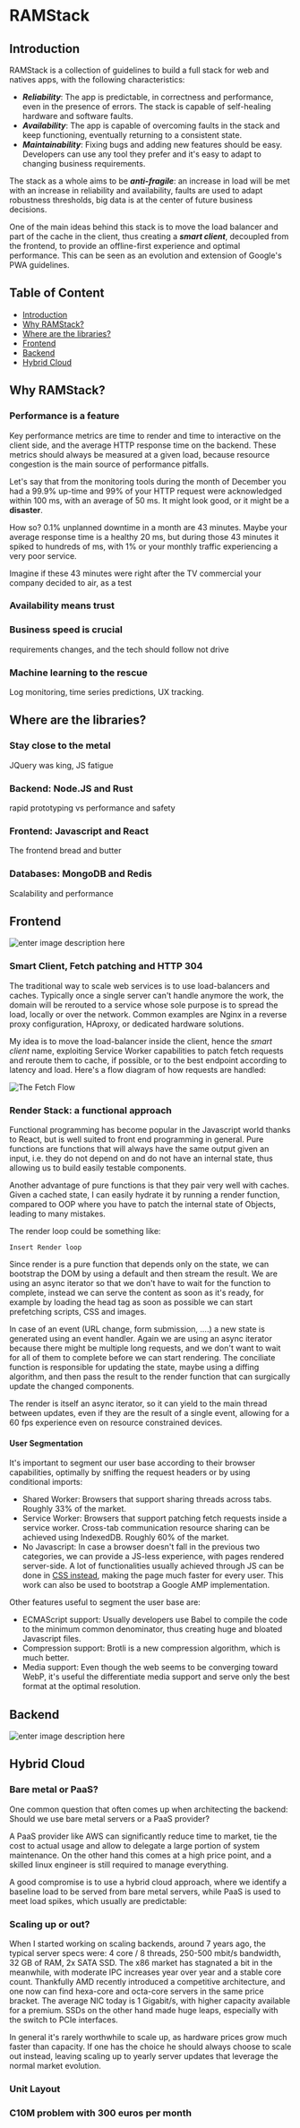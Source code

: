 # RAMStack




## Introduction

RAMStack is a collection of guidelines to build a full stack for web and natives apps, with the following characteristics:

 - ***Reliability***: The app is predictable, in correctness and performance, even in the presence of errors. The stack is capable of self-healing hardware and software faults.
 - ***Availability***:  The app is capable of overcoming faults in the stack and keep functioning, eventually returning to a consistent state. 
 - ***Maintainability***: Fixing bugs and adding new features should be easy. Developers can use any tool they prefer and it's easy to adapt to changing business requirements.

The stack as a whole aims to be ***anti-fragile***: an increase in load will be met with an increase in reliability and availability, faults are used to adapt robustness thresholds, big data is at the center of future business decisions.

One of the main ideas behind this stack is to move the load balancer and part of the cache in the client, thus creating a ***smart client***, decoupled from the frontend, to provide an offline-first experience and optimal performance. This can be seen as an evolution and extension of Google's PWA guidelines.

## Table of Content

 - [Introduction](https://github.com/espoal/ramstack#introduction)  
 - [Why RAMStack?](https://github.com/espoal/ramstack#why-ramstack)  
 - [Where are the libraries?](https://github.com/espoal/ramstack#where-are-the-libraries)
 - [Frontend](https://github.com/espoal/ramstack#frontend) 
 - [Backend](https://github.com/espoal/ramstack#backend)  
 - [Hybrid Cloud](https://github.com/espoal/ramstack#hybrid-cloud)

## Why RAMStack?

### Performance is a feature

Key performance metrics are time to render and time to interactive on the client side, and the average HTTP response time on the backend. These metrics should always be measured at a given load, because resource congestion is the main source of performance pitfalls.

Let's say that from the monitoring tools during the month of December you had a 99.9% up-time and 99% of your HTTP request were acknowledged within 100 ms, with an average of 50 ms. It might look good, or it might be a **disaster**. 

How so? 0.1% unplanned downtime in a month are 43 minutes. Maybe your average response time is a healthy 20 ms, but during those 43 minutes it spiked to hundreds of ms, with 1% or your monthly traffic experiencing a very poor service. 

Imagine if these 43 minutes were right after the TV commercial your company decided to air, as a test

### Availability means trust


### Business speed is crucial

requirements changes, and the tech should follow not drive

### Machine learning to the rescue

Log monitoring, time series predictions, UX tracking.

## Where are the libraries?

### Stay close to the metal

JQuery was king, JS fatigue

### Backend: Node.JS and Rust

rapid prototyping vs performance and safety

### Frontend: Javascript and React

The frontend bread and butter

### Databases: MongoDB and Redis

Scalability and performance

## Frontend

![enter image description here](https://raw.githubusercontent.com/espoal/ramstack/master/assets/back_front.svg)

### Smart Client, Fetch patching and HTTP 304

The traditional way to scale web services is to use load-balancers and caches. Typically once a single server can't handle anymore the work, the domain will be rerouted to a service whose sole purpose is to spread the load, locally or over the network. Common examples are Nginx in a reverse proxy configuration, HAproxy, or dedicated hardware solutions.

My idea is to move the load-balancer inside the client, hence the  _smart client_  name, exploiting Service Worker capabilities to patch fetch requests and reroute them to cache, if possible, or to the best endpoint according to latency and load. Here's a flow diagram of how requests are handled:

![The Fetch Flow](https://raw.githubusercontent.com/espoal/ramstack/master/assets/fetch_flow.svg)



### Render Stack: a functional approach

Functional programming has become popular in the Javascript world thanks to React, but is well suited to front end programming in general. Pure functions are functions that will always have the same output given an input, i.e. they do not depend on and do not have an internal state, thus allowing us to build easily testable components.  

Another advantage of pure functions is that they pair very well with caches. Given a cached state, I can easily hydrate it by running a render function, compared to OOP where you have to patch the internal state of Objects, leading to many mistakes.  

The render loop could be something like:

```
Insert Render loop
```

Since render is a pure function that depends only on the state, we can bootstrap the DOM by using a default and then stream the result. We are using an async iterator so that we don't have to wait for the function to complete, instead we can serve the content as soon as it's ready, for example by loading the head tag as soon as possible we can start prefetching scripts, CSS and images.  

In case of an event (URL change, form submission, ....) a new state is generated using an event handler. Again we are using an async iterator because there might be multiple long requests, and we don't want to wait for all of them to complete before we can start rendering. The conciliate function is responsible for updating the state, maybe using a diffing algorithm, and then pass the result to the render function that can surgically update the changed components.  

The render is itself an async iterator, so it can yield to the main thread between updates, even if they are the result of a single event, allowing for a 60 fps experience even on resource constrained devices.

#### User Segmentation

It's important to segment our user base according to their browser capabilities, optimally by sniffing the request headers or by using conditional imports:

-   Shared Worker: Browsers that support sharing threads across tabs. Roughly 33% of the market.
-   Service Worker: Browsers that support patching fetch requests inside a service worker. Cross-tab communication resource sharing can be achieved using IndexedDB. Roughly 60% of the market.
-   No Javascript: In case a browser doesn't fall in the previous two categories, we can provide a JS-less experience, with pages rendered server-side. A lot of functionalities usually achieved through JS can be done in  [CSS instead](https://github.com/you-dont-need/You-Dont-Need-JavaScript), making the page much faster for every user. This work can also be used to bootstrap a Google AMP implementation.

Other features useful to segment the user base are:

-   ECMAScript support: Usually developers use Babel to compile the code to the minimum common denominator, thus creating huge and bloated Javascript files.
-   Compression support: Brotli is a new compression algorithm, which is much better.
-   Media support: Even though the web seems to be converging toward WebP, it's useful the differentiate media support and serve only the best format at the optimal resolution.

## Backend

![enter image description here](https://raw.githubusercontent.com/espoal/ramstack/master/assets/fetch_flow_backend.png)

## Hybrid Cloud

### Bare metal or PaaS?

One common question that often comes up when architecting the backend: Should we use bare metal servers or a PaaS provider?  

A PaaS provider like AWS can significantly reduce time to market, tie the cost to actual usage and allow to delegate a large portion of system maintenance. On the other hand this comes at a high price point, and a skilled linux engineer is still required to manage everything.  

A good compromise is to use a hybrid cloud approach, where we identify a baseline load to be served from bare metal servers, while PaaS is used to meet load spikes, which usually are predictable:

### Scaling up or out?

When I started working on scaling backends, around 7 years ago, the typical server specs were: 4 core / 8 threads, 250-500 mbit/s bandwidth, 32 GB of RAM, 2x SATA SSD. The x86 market has stagnated a bit in the meanwhile, with moderate IPC increases year over year and a stable core count. Thankfully AMD recently introduced a competitive architecture, and one now can find hexa-core and octa-core servers in the same price bracket. The average NIC today is 1 Gigabit/s, with higher capacity available for a premium. SSDs on the other hand made huge leaps, especially with the switch to PCIe interfaces.  

In general it's rarely worthwhile to scale up, as hardware prices grow much faster than capacity. If one has the choice he should always choose to scale out instead, leaving scaling up to yearly server updates that leverage the normal market evolution.

### Unit Layout



### C10M problem with 300 euros per month


<!--stackedit_data:
eyJoaXN0b3J5IjpbLTEzNzUzODI1NzIsMTAzNzM0MjY5NywyOT
c3OTE4NTIsLTQzMTY2MDA4OCwtODM2MzA4Mzc2LDE3MDYyNzU4
MzYsLTE5OTMxNjM3NTEsODY2NzgxNzU2LDQyNTg0NzAwOCwtND
k4MDc3NzgyLDIwNzMzODc2OTEsNTE1MjI5NjkwLDg4NzE1OTc0
MSwtOTc3NDU2NDI2LDgxNzMxMDAzNiwzMzY0MDc3OTcsLTIwMD
QzNDA1OSwtMTg3NzU5NTI3NV19
-->
